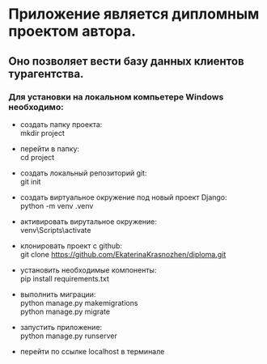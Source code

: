 # Приложение является дипломным проектом автора.
## Оно позволяет вести базу данных клиентов турагентства.

### Для установки на локальном компьетере Windows необходимо:

- создать папку проекта:   
 mkdir  project

- перейти в папку:  
 cd  project

- создать локальный репозиторий git:  
 git init

- создать виртуальное окружение под новый проект Django:  
python -m venv .venv

- активировать вирутальное окружение:  
 venv\Scripts\activate

 - клонировать проект с github:  
 git clone https://github.com/EkaterinaKrasnozhen/diploma.git
 
 - установить необходимые компоненты:  
 pip install requirements.txt

 - выполнить миграции:  
 python manage.py makemigrations  
 python manage.py migrate

 - запустить приложение:  
 python manage.py runserver

 - перейти по ссылке localhost в терминале
